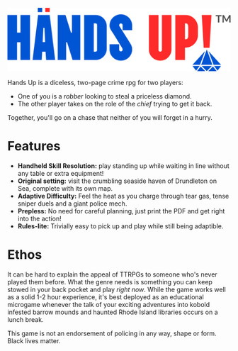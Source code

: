 ![Hands Up logo in bright red and blue font.](HandsUpTTRPGLogo.png)

Hands Up is a diceless, two-page crime rpg for two players:
- One of you is a *robber* looking to steal a priceless diamond.
- The other player takes on the role of the *chief* trying to get it back.

Together, you'll go on a chase that neither of you will forget in a hurry.

# Features
- **Handheld Skill Resolution:** play standing up while waiting in line without any table or extra equipment!
- **Original setting:** visit the crumbling seaside haven of Drundleton on Sea, complete with its own map.
- **Adaptive Difficulty:** Feel the heat as you charge through tear gas, tense sniper duels and a giant police mech.
- **Prepless:** No need for careful planning, just print the PDF and get right into the action!
- **Rules-lite:** Trivially easy to pick up and play while still being adaptible.

# Ethos
 It can be hard to explain the appeal of TTRPGs to someone who's never played them before. What the genre needs is something you can keep stowed in your back pocket and play *right now*. While the game works well as a solid 1-2 hour experience, it's best deployed as an educational microgame whenever the talk of your exciting adventures into kobold infested barrow mounds and haunted Rhode Island libraries occurs on a lunch break.

 This game is not an endorsement of policing in any way, shape or form. Black lives matter.